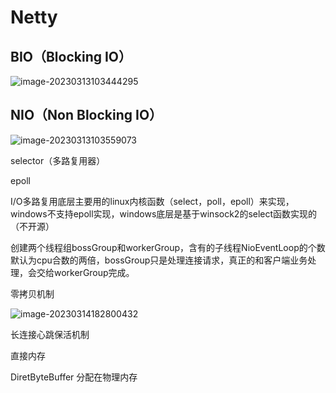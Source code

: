 # Netty

## BIO（Blocking IO）

![image-20230313103444295](https://github.com/chou401/pic-md/raw/master/img/image-20230313103444295.png)

## NIO（Non Blocking IO）

![image-20230313103559073](https://github.com/chou401/pic-md/raw/master/img/image-20230313103559073.png)

selector（多路复用器）

epoll

I/O多路复用底层主要用的linux内核函数（select，poll，epoll）来实现，windows不支持epoll实现，windows底层是基于winsock2的select函数实现的（不开源）



创建两个线程组bossGroup和workerGroup，含有的子线程NioEventLoop的个数默认为cpu合数的两倍，bossGroup只是处理连接请求，真正的和客户端业务处理，会交给workerGroup完成。

零拷贝机制

![image-20230314182800432](https://github.com/chou401/pic-md/raw/master/img/image-20230314182800432.png)

长连接心跳保活机制

直接内存

DiretByteBuffer 分配在物理内存